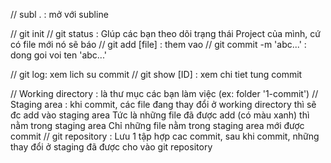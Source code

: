 // subl .  : mở với subline 

// git init
// git status  : GIúp các bạn theo dõi trạng thái Project của mình, cứ có file mới nó sẽ báo
// git add [file] : them vao 
// git commit -m 'abc...' : dong goi voi ten 'abc...'

// git log: xem lich su commit
// git show [ID] : xem chi tiet tung commit 

// Working directory : là thư mục các bạn làm việc (ex: folder '1-commit')
// Staging area : khi commit, các file đang thay đổi ở working directory thì sẽ đc add vào staging area 
				  Tức là những file đã được add (có màu xanh) thì nằm trong staging area
				  Chỉ những file nằm trong staging area mới được commit 
// git repository : Lưu 1 tập hợp cac commit, sau khi commit, những thay đổi ở staging đã được cho vào git repository 
 